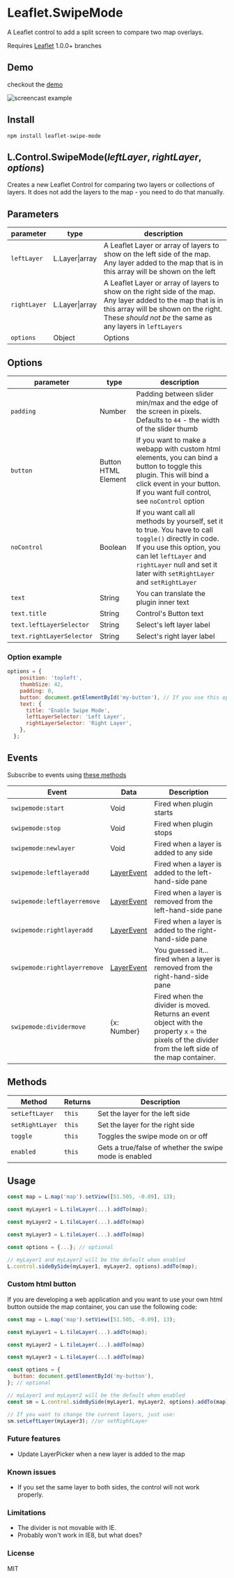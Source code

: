 # Leaflet.SwipeMode

A Leaflet control to add a split screen to compare two map overlays.

Requires [Leaflet](https://github.com/Leaflet/Leaflet/releases) 1.0.0+ branches

## Demo

checkout the [demo](https://gabriel-russo.github.io/Leaflet.SwipeMode/example/)

![screencast example](docs/images/demo.gif)

## Install

```shell
npm install leaflet-swipe-mode
```

## L.Control.SwipeMode(_leftLayer_, _rightLayer_, _options_)

Creates a new Leaflet Control for comparing two layers or collections of layers. It does not add the layers to the map - you need to do that manually.

## Parameters

| parameter    | type           | description   |
| ----------    | -------------- | ------------- |
| `leftLayer`  | L.Layer\|array | A Leaflet Layer or array of layers to show on the left side of the map. Any layer added to the map that is in this array will be shown on the left |
| `rightLayer` | L.Layer\|array | A Leaflet Layer or array of layers to show on the right side of the map. Any layer added to the map that is in this array will be shown on the right. These *should not be* the same as any layers in `leftLayers` |
| `options`    | Object         | Options |

## Options
| parameter                 | type                | description                                                                                                                                                                                                                            |
|---------------------------|---------------------|----------------------------------------------------------------------------------------------------------------------------------------------------------------------------------------------------------------------------------------|
| `padding`                 | Number              | Padding between slider min/max and the edge of the screen in pixels. Defaults to `44` - the width of the slider thumb                                                                                                                  |
| `button`                  | Button HTML Element | If you want to make a webapp with custom html elements, you can bind a button to toggle this plugin. This will bind a click event in your button. If you want full control, see `noControl` option                                     |
| `noControl`               | Boolean             | If you want call all methods by yourself, set it to true. You have to call `toggle()` directly in code. If you use this option, you can let `leftLayer` and `rightLayer` null and set it later with `setRightLayer` and `setRightLayer` |
| `text`                    | String              | You can translate the plugin inner text                                                                                                                                                                                                |
| `text.title`              | String              | Control's Button text                                                                                                                                                                                                                  |
| `text.leftLayerSelector`  | String              | Select's left layer label                                                                                                                                                                                                              |
| `text.rightLayerSelector` | String              | Select's right layer label                                                                                                                                                                                                             |

### Option example

```javascript
options = {
    position: 'topleft',
    thumbSize: 42,
    padding: 0,
    button: document.getElementById('my-button'), // If you use this option, the control will be disabled
    text: {
      title: 'Enable Swipe Mode',
      leftLayerSelector: 'Left Layer',
      rightLayerSelector: 'Right Layer',
    },
  };
```

## Events

Subscribe to events using [these methods](http://leafletjs.com/reference.html#events)

| Event                        | Data                                                          | Description                                                                                                                                         |
|------------------------------|---------------------------------------------------------------|-----------------------------------------------------------------------------------------------------------------------------------------------------|
| `swipemode:start`            | Void                                                          | Fired when plugin starts                                                                                                                            |
| `swipemode:stop`             | Void                                                          | Fired when plugin stops                                                                                                                             |
| `swipemode:newlayer`         | Void                                                          | Fired when a layer is added to any side                                                                                                             |
| `swipemode:leftlayeradd`     | [LayerEvent](http://leafletjs.com/reference.html#layer-event) | Fired when a layer is added to the left-hand-side pane                                                                                              |
| `swipemode:leftlayerremove`  | [LayerEvent](http://leafletjs.com/reference.html#layer-event) | Fired when a layer is removed from the left-hand-side pane                                                                                          |
| `swipemode:rightlayeradd`    | [LayerEvent](http://leafletjs.com/reference.html#layer-event) | Fired when a layer is added to the right-hand-side pane                                                                                             |
| `swipemode:rightlayerremove` | [LayerEvent](http://leafletjs.com/reference.html#layer-event) | You guessed it... fired when a layer is removed from the right-hand-side pane                                                                       |
| `swipemode:dividermove`      | {x: Number}                                                   | Fired when the divider is moved. Returns an event object with the property `x` = the pixels of the divider from the left side of the map container. |

## Methods

| Method         | Returns | Description                                            |
|----------------|---------|--------------------------------------------------------|
| `setLeftLayer` | `this`  | Set the layer for the left side                        |
| `setRightLayer` | `this`  | Set the layer for the right side                       |
| `toggle`       | `this`    | Toggles the swipe mode on or off                       |
| `enabled`       | `this`    | Gets a true/false of whether the swipe mode is enabled |
## Usage

```js
const map = L.map('map').setView([51.505, -0.09], 13);

const myLayer1 = L.tileLayer(...).addTo(map);

const myLayer2 = L.tileLayer(...).addTo(map)

const myLayer3 = L.tileLayer(...).addTo(map)

const options = {...}; // optional

// myLayer1 and myLayer2 will be the default when enabled
L.control.sideBySide(myLayer1, myLayer2, options).addTo(map);
```

### Custom html button
If you are developing a web application and you want to use your own html button outside the map container, you can use the following code:
```javascript
const map = L.map('map').setView([51.505, -0.09], 13);

const myLayer1 = L.tileLayer(...).addTo(map);

const myLayer2 = L.tileLayer(...).addTo(map)

const myLayer3 = L.tileLayer(...).addTo(map)

const options = {
  button: document.getElementById('my-button'),
}; // optional

// myLayer1 and myLayer2 will be the default when enabled
const sm = L.control.sideBySide(myLayer1, myLayer2, options).addTo(map);

// If you want to change the current layers, just use:
sm.setLeftLayer(myLayer3); //or setRightLayer

```

### Future features

- Update LayerPicker when a new layer is added to the map

### Known issues

- If you set the same layer to both sides, the control will not work properly.

### Limitations

- The divider is not movable with IE.
- Probably won't work in IE8, but what does?

### License

MIT
